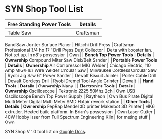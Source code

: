 # SYN Shop Tool List



Free Standing Power Tools | Details 
--------------------------|---------
Table Saw | Craftsman 
Band Saw 
Jointer 
Surface Planer | Hitachi 
Drill Press | Craftsman Professional 3/4 hp 17'' Drill Press 
Dust Collector | Delta with booster fan. Not set up. In n8's possession | Own
| | 
**Bench Top Power Tools** | **Details** | **Ownership**
Compound Miter Saw 
Disk/Belt Sander 
| | 
**Portable Power Tools** | **Details** | **Ownership**
Air Compressor 
MIG Welder | Chicago Electric, 110 Amp MIG/Flux Wire Welder 
Circular Saw | Milwaukee 
Cordless Circular Saw | Ryobi 
Jig Saw 
6" Power Sander | Dewalt 
Biscuit Jointer | Porter Cable 
Drill | Dewalt 
Cordless Drill | Ryobi 
Dremel Tool 
Angle Grinder | Dewalt 
| | 
**Hand Tools** | **Details** | **Ownership**
Many 
| | 
**Electronics Tools** | **Details** | **Ownership**
Oscilloscope | Tektronix 2225 50Mhz 2ch | Own
USB Oscilloscope 
Bench Top Power Supply | Raytheon | Own
Bus Pirate 
Digital Multi Meter 
Digital Multi Meter 
SMD Hotair rework station 
| | 
**Other Tools** | **Details** | **Ownership**
RepRap Mendel 3D printer 
Makerbot 3D Printer | MK6 extruder. Heated build platform. In Brian's possession. | Own
Laser Cutter | 40W Hobby laser from Full Spectrum Engineering 
Kiln | for meting stuff | Own
		
SYN Shop V 1.0 tool list on [Google Docs](https://docs.google.com/spreadsheet/pub?hl=en_US&hl=en_US&key=0AiEeg-U7TrF4dEo1WFdSYWdCcXZYNUR2N0RNajNHSVE&single=true&gid=0&output=html).
